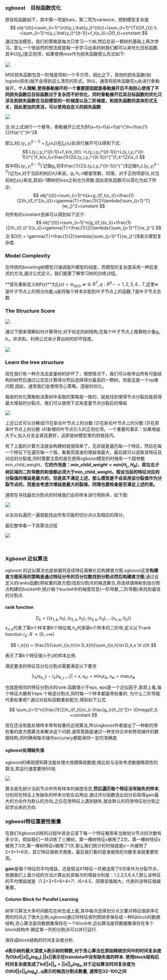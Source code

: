 ### xgboost　目标函数优化

原目标函数如下，其中第一项是bais，第二项为variance，控制模型复杂度
$$
obj^{(t)}=\sum_{i=1}^{n}l(y_i,\hat{y_i}^{(t)})+\sum_{t=1}^{T}Ω(f_{t}) \\
=\sum_{i=1}^n(y_i,\hat{y_i}^{(t-1)}+f_t(x_i))+Ω(f_t)+constant
$$
通过加法模型，我们的策略是每次只学习一个树,然后在前一颗树的基础上再次学习。那么一个很自然的想法就是每一步学习出来的树我们都可以来优化目标函数.其中$Ω(f_k)$是正则项，如果使用mse作为损失函数那么形式如下:

![](../image/xgboost3.png)

MSE损失函数包含一阶残差项和一个平方项，相比之下，其他的损失函数(如logistic损失)就不会得到这么漂亮的形式，所以，通常将损失函数在$x_i$处进行泰勒展开。**个人理解,使用泰勒展开的一个重要原因就是泰勒展开后不用担心使用了不同损失函数后目标函数过于复杂而不好优化，同时泰勒展开后其目标函数的优化只涉及到损失函数在当前模型的一阶梯度以及二阶梯度，和损失函数的具体形式无关，因此更加的灵活，可以使用自定义的损失函数**

![](../image/xgboost1.png)

注:对上式进行一个推导，泰勒展开公式为$f(a+h)=f(a)+f(a)^{’}h+\frac{1}{2}f(a)^{''}h^2$

那么对$L(y_i,y_i^{(t-1)}+f_k(x_i))$在$f_k(x_i)$处进行展开可以得到下式:
$$
L(y_i,y_i^{(t-1)}+f_k(x_i))\\
=L(y_i,y_i^{(t-1)})+L(y_i,y_i^{(t-1)})^{'}f_k(x_i)+\frac{1}{2}L(y_i,y_i^{(t-1)})^{''}f_k^{2}(x_i)
$$
其中将$L(y_i,y_i^{(t-1)})^{'}$记做$g_i$,将$\frac{1}{2}L(y_i,y_i^{(t-1)})^{''}$记做$h_i$,$L(y_i,y_i^{(t-1)})$记为a,对于当前的树$f_t(x_i)$来说，$g_i,h_i,a$都是常数，同理，对于正则项部分,对当前树$f_t(x_i)$来说,其前t-1颗树的loss之和也为常数.因此损失函数可以简化为如下所示:
$$
obj^{(t)}=\sum_{i=1}^n{a+g_i{f_t(x_i)}+\frac{1}{2}h_i{f_t^2(x_i)}}+\gamma{T}+\frac{1}{2}\lambda{\sum_{j=1}^T}{w_j}^2+constant
$$
将所有的constant去掉可以得到如下式子:
$$
obj^{(t)}=\sum_{i=1}^n{g_i{f_t(x_i)}+\frac{1}{2}h_i{f_t}^2(x_i)}+\gamma{T}+\frac{1}{2}\lambda{\sum_{j=1}^T}{w_j}^2
$$
注:$Ω(f) = \gamma{T}+\frac{1}{2}\lambda{\sum_{j=1}^T}{w_j}^2$表示模型复杂度.

### Model Complexity

在传统的boosting树模型只强调提升模型的纯度，而模型的复杂度采用一种启发式的方法,通过公式定义，我们能更了解学习树的训练过程。

**首先重新定义树f(x)**为$f_t(x)=w_{q(x)},w \in R^T,q:R^d　－>{1,2,3,4,..T}$,这里$w$是叶子节点上的得分向量,q是将每个样本非配到叶子节点上的函数,T是叶子节点总数.



### The Structure Score

![](../image/xgboost4.png)

通过下图来理解如何计算得分,对于给定的树结构,在每个叶子节点上推算统计量$g_i,h_i$，并求和。利用公式来计算出树的好坏程度。

![](../image/xgboost5.png)

### Learn the tree structure

现在我们有一种方法去度量树的好坏了，理想情况下，我们可以枚举出所有可能结构的树然后通过公式去计算得分然后选择得分最高的一颗树，但是这是一个np难问题,因此，通常我们会使用贪心策略，逐层的优化。

每层的优化策略和决策树中采取的策略是一致的，就是找到使得节点分裂后能获得最大增益的分裂点，我们可以使用下式来度量节点分裂后的增益

![](../image/xgboost6.png)

上述公式可以分解成(1)在新左叶节点上的分数 (2)在新右叶节点上的分数 (3)在原来叶节点上的分数 (4)新增的叶节点引入的正则化项。一个重要的事实：如果增益大于$\gamma$,加入分支会表现更好，这即是树模型里的剪枝技巧。

有了上面的计算方法就会构建树就很简单了，无非就是遍历每一个特征，然后在每一个特征下在遍历每一个值，看看究竟谁的增益值最大，最后就可以选取该特征且对应的分裂值,同时需要注意的是在使用xgboost模型的时候有一个超参数min_child_weight，**它的作用是：$min\_child\_weight<min(H_L,H_R)$，即左右子树区域的二阶导数的和值都必须大于min_child_weight。假设当前的特征对应的分裂值的增益是最大的，但是其不满足上述，那么模型是不会采用该分裂值作为分裂节点的，而是会考虑次增益是最大的裂值，同理也要检查是否满足上述约束。**

通常在寻找最优分割点的时候我们会将样本进行预排序，如下图:

![](../image/xgboost7.png)

从左向右遍历一遍就能找出所有可能的切分点以及相应的得分。

最后整体看一下其算法过程

![](../image/xgboost8.png)

​	

### Xgboost 近似算法

xgboost 的近似算法也是依据将连续特征离散化后构建直方图.xgboost这里**构建直方图采用的策略是通过特征分布的百分位数找到分割点然后构建直方图**,通过自定义的ranks函数(带权重的直方图)找到分割点的候选集合,将连续值映射到由分割点构建的bucket中,统计每个bucket中的梯度信息(一阶导数,二阶导数)来找到最佳的分割点.

#### rank function

$$
D_k = \lbrace (x_{1,k},h_1),(x_{2,k},h_2),(x_{3,k},h_3),...(x_{n,k},h_n) \rbrace
$$
$x_{n,k}$代表了第n个样本第K个特征值,$h_n$代表第n个样本的二阶导,定义以下rank function $r_k$: $R \to [0,+∞]$

$$
r_k(z) = \frac{1}{\sum_{(x,h)\in D_k}h}\sum_{(x,h)\in D_k,x \lt z}h
$$

表示了第k个特征值小于z的样本比例.

满足要求的特征百分位分割点需要满足以下要求

$$
 \left |r_k(s_{k,j})-r_k(s_{k,j+1}) \right| \lt \epsilon ,s_{k1} = \min_i{x_{ik}},s_{kl}=\max_i{x_{ik}}
$$

也就是相邻的特征分割点的rank 函数值小于eps, eps是一个近似因子,直观上看,每个特征大概有1/eps 个候选分割点,同时每一个样本都是带权重的. 为什么二阶导能代表权重呢? 通过对目标函数重新配方,得到如下公式.

$$
\sum_{i=1}^n{\frac{1}{2}h_i(f_{t}(x_i)-\frac{g_i}{h_i})^2}+ \Omega(f_t) +constant
$$

现在还没有能处理样本带有权重的近视算法,所以xgboost作者提出了一种新的带权重的直方图算法来解决这个问题.通常思路是通过一种支持合并和修改操作的数据结构,同时确保每次操作accuracy都能保持一定的准确度.

#### xgboost处理缺失值

xgboost的稀疏感知算法能处理大规模稀疏数据,相比较与没有考虑数据稀疏性的算法,其运行速度要快50倍.


![](../picture/xgboost.png)

算法首先统计当前节点中所有样本的梯度信息,**然后遍历每个特征没有缺失的样本**,分别将在特征上有缺失的样本分到左右两边.通过评分函数选出划分后取得gain最大的方向作为默认的方向,之后在改特征上遇到缺失,就会默认的将改特征划分到之前学出来的方向.



### xgboost特征重要性衡量

在我们Xgboost训练的过程中其会记录下每一个特征被用来当做划分节点的次数有多少次，假如我们一共训练了三棵树，第一棵树特征x被用了2次，第一棵树特征x被用了3次,第一棵树特征x被用了1次.那么我们统计的时候就是x一共被用了2+3+1=6次，其它特征值依次类推，最后我们看的是谁被用的次数多谁就重要性高。

**gain**是每个特征的平均增益，还是假设X1特征一共被选用了6次来作为分裂节点，依据我们上面介绍的方法计算出处其每次的增益分别是：1.2,3,5,6,4,7,那么该特征的平均增益就是（1.2+3+5+6+4+7）/6=4.5，同理该值越大，代表的该特征值越重要。

#### Column Block for Parallel Learning

树学习算法大多时间都花在树生成上面,其中每次选择划分点又要对特征值排序花费的时间占了很大比例,xgboost通过将特征按列预排序保存成一种叫block的数据结构,贪心算法是将数据集保存在一个block中,近似算法是将数据集保存在多个block结构中.确定某一列的分割点可以并行运行.

保存成block结构的时间复杂度分析.

**d表示树的最大深度,k表示树的颗数,对于贪心算法在原始稀疏空间中的时间复杂度为$O(kd||x||_{o}log_n)$,||x||表示在traindata中没有缺失值的样本.
使用block结构后时间复杂度变成了$kd||x||_{o} + ||x||_{o}log_n$,对于近似算法时间复杂度为$O(Kd||x||_{0}log_q).$,q表示的候选分割点数量,
通常在32-100之间**



